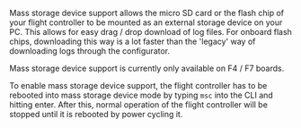 Mass storage device support allows the micro SD card or the flash chip of your flight controller to be mounted as an external storage device on your PC. This allows for easy drag / drop download of log files.
For onboard flash chips, downloading this way is a lot faster than the 'legacy' way of downloading logs through the configurator.

Mass storage device support is currently only available on F4 / F7 boards.

To enable mass storage device support, the flight controller has to be rebooted into mass storage device mode by typing `msc` into the CLI and hitting enter. After this, normal operation of the flight controller will be stopped until it is rebooted by power cycling it.
